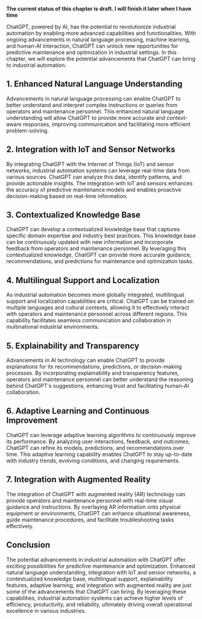 **The current status of this chapter is draft. I will finish it later when I have time**

ChatGPT, powered by AI, has the potential to revolutionize industrial automation by enabling more advanced capabilities and functionalities. With ongoing advancements in natural language processing, machine learning, and human-AI interaction, ChatGPT can unlock new opportunities for predictive maintenance and optimization in industrial settings. In this chapter, we will explore the potential advancements that ChatGPT can bring to industrial automation.

**1. Enhanced Natural Language Understanding**
----------------------------------------------

Advancements in natural language processing can enable ChatGPT to better understand and interpret complex instructions or queries from operators and maintenance personnel. This enhanced natural language understanding will allow ChatGPT to provide more accurate and context-aware responses, improving communication and facilitating more efficient problem-solving.

**2. Integration with IoT and Sensor Networks**
-----------------------------------------------

By integrating ChatGPT with the Internet of Things (IoT) and sensor networks, industrial automation systems can leverage real-time data from various sources. ChatGPT can analyze this data, identify patterns, and provide actionable insights. The integration with IoT and sensors enhances the accuracy of predictive maintenance models and enables proactive decision-making based on real-time information.

**3. Contextualized Knowledge Base**
------------------------------------

ChatGPT can develop a contextualized knowledge base that captures specific domain expertise and industry best practices. This knowledge base can be continuously updated with new information and incorporate feedback from operators and maintenance personnel. By leveraging this contextualized knowledge, ChatGPT can provide more accurate guidance, recommendations, and predictions for maintenance and optimization tasks.

**4. Multilingual Support and Localization**
--------------------------------------------

As industrial automation becomes more globally integrated, multilingual support and localization capabilities are critical. ChatGPT can be trained on multiple languages and cultural contexts, allowing it to effectively interact with operators and maintenance personnel across different regions. This capability facilitates seamless communication and collaboration in multinational industrial environments.

**5. Explainability and Transparency**
--------------------------------------

Advancements in AI technology can enable ChatGPT to provide explanations for its recommendations, predictions, or decision-making processes. By incorporating explainability and transparency features, operators and maintenance personnel can better understand the reasoning behind ChatGPT's suggestions, enhancing trust and facilitating human-AI collaboration.

**6. Adaptive Learning and Continuous Improvement**
---------------------------------------------------

ChatGPT can leverage adaptive learning algorithms to continuously improve its performance. By analyzing user interactions, feedback, and outcomes, ChatGPT can refine its models, predictions, and recommendations over time. This adaptive learning capability enables ChatGPT to stay up-to-date with industry trends, evolving conditions, and changing requirements.

**7. Integration with Augmented Reality**
-----------------------------------------

The integration of ChatGPT with augmented reality (AR) technology can provide operators and maintenance personnel with real-time visual guidance and instructions. By overlaying AR information onto physical equipment or environments, ChatGPT can enhance situational awareness, guide maintenance procedures, and facilitate troubleshooting tasks effectively.

**Conclusion**
--------------

The potential advancements in industrial automation with ChatGPT offer exciting possibilities for predictive maintenance and optimization. Enhanced natural language understanding, integration with IoT and sensor networks, a contextualized knowledge base, multilingual support, explainability features, adaptive learning, and integration with augmented reality are just some of the advancements that ChatGPT can bring. By leveraging these capabilities, industrial automation systems can achieve higher levels of efficiency, productivity, and reliability, ultimately driving overall operational excellence in various industries.
